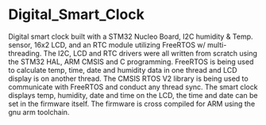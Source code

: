 # Digital_Smart_Clock
Digital smart clock built with a STM32 Nucleo Board, I2C humidity &amp; Temp. sensor, 16x2 LCD, and an RTC module utilizing FreeRTOS w/ multi-threading. The I2C, LCD and RTC drivers were all written from scratch using the STM32 HAL, ARM CMSIS and C programming. FreeRTOS is being used to calculate temp, time, date and humidity data in one thread and LCD display is on another thread. The CMSIS RTOS V2 library is being used to communicate with FreeRTOS and conduct any thread sync. The smart clock displays temp, humidity, date and time on the LCD, the time and date can be set in the firmware itself. The firmware is cross compiled for ARM using the gnu arm toolchain.
